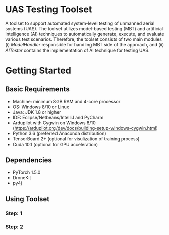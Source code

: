 # UAS Testing Toolset
A toolset to support automated system-level testing of unmanned aerial systems (UAS). The toolset utilizes model-based testing (MBT) and artificial intelligence (AI) techniques to automatically generate, execute, and evaluate various test scenarios. Therefore, the toolset consists of two main modules (i) *ModelHandler* responsible for handling MBT side of the approach, and (ii) *AITester* contains the implementation of AI technique for testing UAS. 




# Getting Started

## Basic Requirements
* Machine: minimum 8GB RAM and 4-core processor
* OS: Windows 8/10 or Linux
* Java: JDK 1.8 or higher
* IDE: Eclipse/Netbeans/IntelliJ and PyCharm
* Ardupilot with Cygwin on Windows 8/10 (https://ardupilot.org/dev/docs/building-setup-windows-cygwin.html)
* Python 3.6 (preferred Anaconda distribution)
* TensorBoard 2+ (optional for visulization of training process)
* Cuda 10.1 (optional for GPU acceleration)

## Dependencies
* PyTorch 1.5.0
* DroneKit
* py4j 

## Using Toolset

### Step: 1 

### Step: 2 


